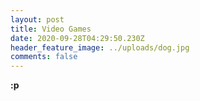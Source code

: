 ```yaml
---
layout: post
title: Video Games
date: 2020-09-28T04:29:50.230Z
header_feature_image: ../uploads/dog.jpg
comments: false
---
```

**:p**